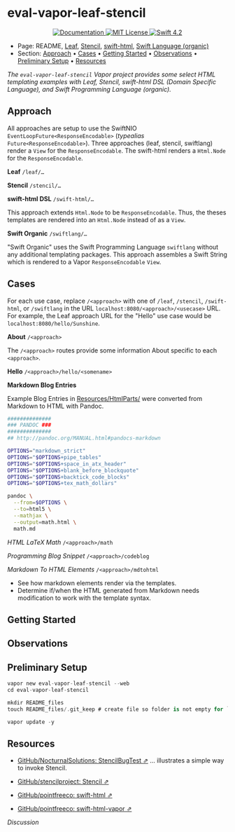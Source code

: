 # eval-vapor-leaf-stencil

<p align="center">
    <a href="http://docs.vapor.codes/3.0/">
        <img src="http://img.shields.io/badge/read_the-docs-2196f3.svg" alt="Documentation">
    </a>
    <a href="LICENSE">
        <img src="http://img.shields.io/badge/license-MIT-brightgreen.svg" alt="MIT License">
    </a>
    <a href="https://swift.org">
        <img src="http://img.shields.io/badge/swift-4.2-brightgreen.svg" alt="Swift 4.2">
    </a>
</p>

* Page: README, [Leaf](READ_PAGES/Leaf.md), [Stencil](READ_PAGES/Stencil.md), [swift-html](READ_PAGES/Swifthtml.md), [Swift Language (organic)](READ_PAGES/Swiftlang.md) 
* Section: <a id="toc"></a>
[Approach](#linkApproach) •
[Cases](#linkCases) •
[Getting Started](#linkGettingStarted) •
[Observations](#linkObservations) •
[Preliminary Setup](#linkPreliminarySetup) •
[Resources](#linkResources)

_The `eval-vapor-leaf-stencil` Vapor project provides some select HTML templating examples with Leaf, Stencil, swift-html DSL (Domain Specific Language), and Swift Programming Language (organic)._

## Approach <a id="linkApproach"></a>

All approaches are setup to use the SwiftNIO `EventLoopFuture<ResponseEncodable>` (_typealias_ `Future<ResponseEncodable>`).  Three approaches (leaf, stencil, swiftlang) render a `View` for the `ResponseEncodable`. The swift-html renders a `Html.Node` for the `ResponseEncodable`.

**Leaf** `/leaf/…`

**Stencil** `/stencil/…`

**swift-html DSL** `/swift-html/…`

This approach extends `Html.Node` to be `ResponseEncodable`. Thus, the theses templates are rendered into an `Html.Node` instead of as a `View`.

**Swift Organic** `/swiftlang/…`

"Swift Organic" uses the Swift Programming Language `swiftlang` without any additional templating packages.  This approach assembles a Swift String which is rendered to a Vapor `ResponseEncodable` `View`. 

## Cases <a id="linkCases"></a>

For each use case, replace `/<approach>` with one of `/leaf`, `/stencil`, `/swift-html`, or `/swiftlang` in the URL `localhost:8080/<approach>/<usecase>` URL.  For example, the Leaf approach URL for the "Hello" use case would be `localhost:8080/hello/Sunshine`.

**About** `/<approach>`

The `/<approach>` routes provide some information About specific to each `<approach>`.

**Hello** `/<approach>/hello/<somename>`

**Markdown Blog Entries**

Example Blog Entries in [Resources/HtmlParts/](Resources/HtmlParts/) were converted from Markdown to HTML with Pandoc.

``` bash
##############
### PANDOC ###
##############
## http://pandoc.org/MANUAL.html#pandocs-markdown

OPTIONS="markdown_strict"
OPTIONS="$OPTIONS+pipe_tables"
OPTIONS="$OPTIONS+space_in_atx_header"
OPTIONS="$OPTIONS+blank_before_blockquote"
OPTIONS="$OPTIONS+backtick_code_blocks"
OPTIONS="$OPTIONS+tex_math_dollars"

pandoc \
  --from=$OPTIONS \
  --to=html5 \
  --mathjax \
  --output=math.html \
  math.md
```

_HTML LaTeX Math_  `/<approach>/math`

_Programming Blog Snippet_  `/<approach>/codeblog`

_Markdown To HTML Elements_  `/<approach>/mdtohtml`

* See how markdown elements render via the templates.
* Determine if/when the HTML generated from Markdown needs modification to work with the template syntax.



## Getting Started <a id="linkGettingStarted"></a>

## Observations <a id="linkObservations"></a>

## Preliminary Setup <a id="linkPreliminarySetup"></a>

``` swift
vapor new eval-vapor-leaf-stencil --web
cd eval-vapor-leaf-stencil

mkdir README_files 
touch README_files/.git_keep # create file so folder is not empty for `git`

vapor update -y
```

## Resources <a id="linkResources"></a>

* [GitHub/NocturnalSolutions: StencilBugTest ⇗](https://github.com/NocturnalSolutions/StencilBugTest) … illustrates a simple way to invoke Stencil.
* [GitHub/stencilproject: Stencil ⇗](https://github.com/stencilproject/Stencil)

* [GitHub/pointfreeco: swift-html ⇗](https://github.com/pointfreeco/swift-html)
* [GitHub/pointfreeco: swift-html-vapor ⇗](https://github.com/pointfreeco/swift-html-vapor)

*Discussion*



